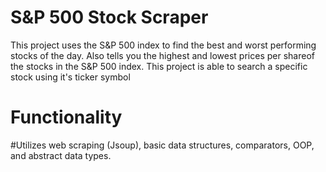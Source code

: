 #  S&P 500 Stock Scraper
 This project uses the S&P 500 index to find the best and worst performing stocks of the day. Also tells you the highest and lowest prices per shareof the stocks in the S&P 500 index.
 This project is able to search a specific stock using it's ticker symbol
# Functionality
#Utilizes web scraping (Jsoup), basic data structures, comparators, OOP, and abstract data types. 
